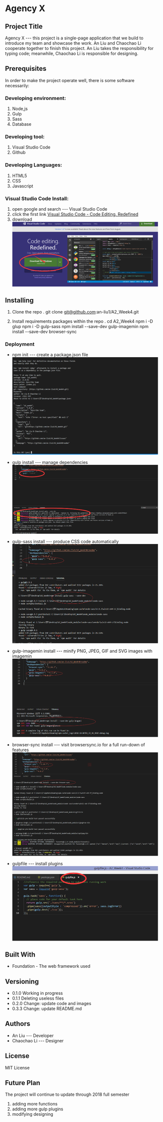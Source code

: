 # Agency X
## Project Title

Agency X  --- this project is a single-page application that we build to introduce my team and showcase the work. An Liu and Chaochao Li cooperate together to finish this project. An Liu takes the responsibility for typing code; meanwhile, Chaochao Li is responsible for designing.

## Prerequisites

In order to make the project operate well, there is some software necessarily:

### Developing environment:
1. Node,js
2. Gulp
3. Sass
4. Database

### Developing tool:
1. Visual Studio Code
2. Github

### Developing Languages:
1. HTML5
2. CSS
3. Javascript

### Visual Studio Code Install:

1. open google and search --- Visual Studio Code
2. click the first link [Visual Studio Code - Code Editing. Redefined](https://code.visualstudio.com/)
3. download
![VSCdownload](https://raw.githubusercontent.com/an-liu1/A2_Week4/master/images/VSCdownload.png)

## Installing
1. Clone the repo
. git clone git@github.com:an-liu1/A2_Week4.git

2. Install requirements packages within the repo
. cd A2_Week4
  npm i -D glup
  npm i -D gulp-sass
  npm install --save-dev gulp-imagemin
  npm install --save-dev browser-sync

### Deployment

* npm init --- create a package.json file
![npm initial](https://raw.githubusercontent.com/an-liu1/A2_Week4/master/images/npm_initial.png)

* gulp install --- manage dependencies
![gulp initial](https://raw.githubusercontent.com/an-liu1/A2_Week4/master/images/gulp_install.png)

* gulp-sass install --- produce CSS code automatically
![gulp-sass initial](https://raw.githubusercontent.com/an-liu1/A2_Week4/master/images/gulp-sass.png)

* gulp-imagemin install --- minify PNG, JPEG, GIF and SVG images with imagemin
![gulp-imagemin initial](https://raw.githubusercontent.com/an-liu1/A2_Week4/master/images/gulp-imagemin.png)

* browser-sync install --- visit browsersync.io for a full run-down of features
![browser-sync initial](https://raw.githubusercontent.com/an-liu1/A2_Week4/master/images/browser-sync.png)

* gulpfile --- install plugins
![gulpfile](https://raw.githubusercontent.com/an-liu1/A2_Week4/master/images/gulpfile.png)

## Built With
* Foundation - The web framework used

## Versioning
* 0.1.0 Working in progress
* 0.1.1 Deleting useless files
* 0.2.0 Change: update code and images
* 0.3.3 Change: update README.md

## Authors 
* An Liu --- Developer
* Chaochao Li --- Designer

## License

MIT License

## Future Plan
The project will continue to update through 2018 full semester
1. adding more functions
2. adding more gulp plugins
3. modifying designing
